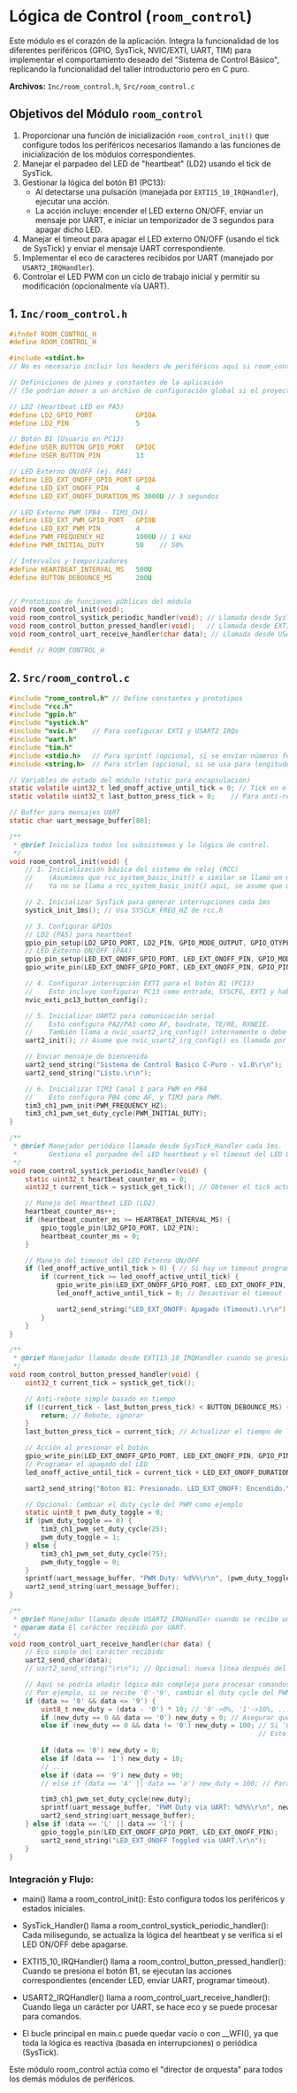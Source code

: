 # Lógica de Control (`room_control`)

Este módulo es el corazón de la aplicación. Integra la funcionalidad de los diferentes periféricos (GPIO, SysTick, NVIC/EXTI, UART, TIM) para implementar el comportamiento deseado del "Sistema de Control Básico", replicando la funcionalidad del taller introductorio pero en C puro.

**Archivos:** `Inc/room_control.h`, `Src/room_control.c`

## Objetivos del Módulo `room_control`
1.  Proporcionar una función de inicialización `room_control_init()` que configure todos los periféricos necesarios llamando a las funciones de inicialización de los módulos correspondientes.
2.  Manejar el parpadeo del LED de "heartbeat" (LD2) usando el tick de SysTick.
3.  Gestionar la lógica del botón B1 (PC13):
    *   Al detectarse una pulsación (manejada por `EXTI15_10_IRQHandler`), ejecutar una acción.
    *   La acción incluye: encender el LED externo ON/OFF, enviar un mensaje por UART, e iniciar un temporizador de 3 segundos para apagar dicho LED.
4.  Manejar el timeout para apagar el LED externo ON/OFF (usando el tick de SysTick) y enviar el mensaje UART correspondiente.
5.  Implementar el eco de caracteres recibidos por UART (manejado por `USART2_IRQHandler`).
6.  Controlar el LED PWM con un ciclo de trabajo inicial y permitir su modificación (opcionalmente vía UART).

## 1. `Inc/room_control.h`

```c
#ifndef ROOM_CONTROL_H
#define ROOM_CONTROL_H

#include <stdint.h>
// No es necesario incluir los headers de periféricos aquí si room_control.c los incluye.

// Definiciones de pines y constantes de la aplicación
// (Se podrían mover a un archivo de configuración global si el proyecto crece)

// LD2 (Heartbeat LED en PA5)
#define LD2_GPIO_PORT           GPIOA
#define LD2_PIN                 5

// Botón B1 (Usuario en PC13)
#define USER_BUTTON_GPIO_PORT   GPIOC
#define USER_BUTTON_PIN         13

// LED Externo ON/OFF (ej. PA4)
#define LED_EXT_ONOFF_GPIO_PORT GPIOA
#define LED_EXT_ONOFF_PIN       4
#define LED_EXT_ONOFF_DURATION_MS 3000U // 3 segundos

// LED Externo PWM (PB4 - TIM3_CH1)
#define LED_EXT_PWM_GPIO_PORT   GPIOB
#define LED_EXT_PWM_PIN         4
#define PWM_FREQUENCY_HZ        1000U // 1 kHz
#define PWM_INITIAL_DUTY        50    // 50%

// Intervalos y temporizadores
#define HEARTBEAT_INTERVAL_MS   500U
#define BUTTON_DEBOUNCE_MS      200U


// Prototipos de funciones públicas del módulo
void room_control_init(void);
void room_control_systick_periodic_handler(void); // Llamada desde SysTick_Handler
void room_control_button_pressed_handler(void);   // Llamada desde EXTI15_10_IRQHandler
void room_control_uart_receive_handler(char data); // Llamada desde USART2_IRQHandler

#endif // ROOM_CONTROL_H

```

## 2. `Src/room_control.c`

```c
#include "room_control.h" // Define constantes y prototipos
#include "rcc.h"
#include "gpio.h"
#include "systick.h"
#include "nvic.h"    // Para configurar EXTI y USART2 IRQs
#include "uart.h"
#include "tim.h"
#include <stdio.h>   // Para sprintf (opcional, si se envían números formateados)
#include <string.h>  // Para strlen (opcional, si se usa para longitudes de string)

// Variables de estado del módulo (static para encapsulación)
static volatile uint32_t led_onoff_active_until_tick = 0; // Tick en el que el LED ON/OFF debe apagarse
static volatile uint32_t last_button_press_tick = 0;    // Para anti-rebote del botón

// Buffer para mensajes UART
static char uart_message_buffer[80];

/**
 * @brief Inicializa todos los subsistemas y la lógica de control.
 */
void room_control_init(void) {
    // 1. Inicialización básica del sistema de reloj (RCC)
    //    (Asumimos que rcc_system_basic_init() o similar se llamó en main o aquí si es necesario)
    //    Ya no se llama a rcc_system_basic_init() aquí, se asume que main lo hizo.

    // 2. Inicializar SysTick para generar interrupciones cada 1ms
    systick_init_1ms(); // Usa SYSCLK_FREQ_HZ de rcc.h

    // 3. Configurar GPIOs
    // LD2 (PA5) para heartbeat
    gpio_pin_setup(LD2_GPIO_PORT, LD2_PIN, GPIO_MODE_OUTPUT, GPIO_OTYPE_PUSHPULL, GPIO_OSPEED_LOW, GPIO_PUPD_NONE, 0);
    // LED Externo ON/OFF (PA4)
    gpio_pin_setup(LED_EXT_ONOFF_GPIO_PORT, LED_EXT_ONOFF_PIN, GPIO_MODE_OUTPUT, GPIO_OTYPE_PUSHPULL, GPIO_OSPEED_LOW, GPIO_PUPD_NONE, 0);
    gpio_write_pin(LED_EXT_ONOFF_GPIO_PORT, LED_EXT_ONOFF_PIN, GPIO_PIN_RESET); // Apagado inicialmente

    // 4. Configurar interrupción EXTI para el botón B1 (PC13)
    //    Esto incluye configurar PC13 como entrada, SYSCFG, EXTI y habilitar en NVIC.
    nvic_exti_pc13_button_config();

    // 5. Inicializar UART2 para comunicación serial
    //    Esto configura PA2/PA3 como AF, baudrate, TE/RE, RXNEIE.
    //    También llama a nvic_usart2_irq_config() internamente o debe ser llamado.
    uart2_init(); // Asume que nvic_usart2_irq_config() es llamada por uart2_init o en main

    // Enviar mensaje de bienvenida
    uart2_send_string("Sistema de Control Basico C-Puro - v1.0\r\n");
    uart2_send_string("Listo.\r\n");

    // 6. Inicializar TIM3 Canal 1 para PWM en PB4
    //    Esto configura PB4 como AF, y TIM3 para PWM.
    tim3_ch1_pwm_init(PWM_FREQUENCY_HZ);
    tim3_ch1_pwm_set_duty_cycle(PWM_INITIAL_DUTY);
}

/**
 * @brief Manejador periódico llamado desde SysTick_Handler cada 1ms.
 *        Gestiona el parpadeo del LED heartbeat y el timeout del LED ON/OFF.
 */
void room_control_systick_periodic_handler(void) {
    static uint32_t heartbeat_counter_ms = 0;
    uint32_t current_tick = systick_get_tick(); // Obtener el tick actual

    // Manejo del Heartbeat LED (LD2)
    heartbeat_counter_ms++;
    if (heartbeat_counter_ms >= HEARTBEAT_INTERVAL_MS) {
        gpio_toggle_pin(LD2_GPIO_PORT, LD2_PIN);
        heartbeat_counter_ms = 0;
    }

    // Manejo del timeout del LED Externo ON/OFF
    if (led_onoff_active_until_tick > 0) { // Si hay un timeout programado
        if (current_tick >= led_onoff_active_until_tick) {
            gpio_write_pin(LED_EXT_ONOFF_GPIO_PORT, LED_EXT_ONOFF_PIN, GPIO_PIN_RESET);
            led_onoff_active_until_tick = 0; // Desactivar el timeout

            uart2_send_string("LED_EXT_ONOFF: Apagado (Timeout).\r\n");
        }
    }
}

/**
 * @brief Manejador llamado desde EXTI15_10_IRQHandler cuando se presiona el botón B1.
 */
void room_control_button_pressed_handler(void) {
    uint32_t current_tick = systick_get_tick();

    // Anti-rebote simple basado en tiempo
    if ((current_tick - last_button_press_tick) < BUTTON_DEBOUNCE_MS) {
        return; // Rebote, ignorar
    }
    last_button_press_tick = current_tick; // Actualizar el tiempo de la última pulsación válida

    // Acción al presionar el botón
    gpio_write_pin(LED_EXT_ONOFF_GPIO_PORT, LED_EXT_ONOFF_PIN, GPIO_PIN_SET);
    // Programar el apagado del LED
    led_onoff_active_until_tick = current_tick + LED_EXT_ONOFF_DURATION_MS;

    uart2_send_string("Boton B1: Presionado. LED_EXT_ONOFF: Encendido.\r\n");

    // Opcional: Cambiar el duty cycle del PWM como ejemplo
    static uint8_t pwm_duty_toggle = 0;
    if (pwm_duty_toggle == 0) {
        tim3_ch1_pwm_set_duty_cycle(25);
        pwm_duty_toggle = 1;
    } else {
        tim3_ch1_pwm_set_duty_cycle(75);
        pwm_duty_toggle = 0;
    }
    sprintf(uart_message_buffer, "PWM Duty: %d%%\r\n", (pwm_duty_toggle == 1) ? 25 : 75);
    uart2_send_string(uart_message_buffer);
}

/**
 * @brief Manejador llamado desde USART2_IRQHandler cuando se recibe un carácter.
 * @param data El carácter recibido por UART.
 */
void room_control_uart_receive_handler(char data) {
    // Eco simple del carácter recibido
    uart2_send_char(data);
    // uart2_send_string("\r\n"); // Opcional: nueva línea después del eco

    // Aquí se podría añadir lógica más compleja para procesar comandos recibidos.
    // Por ejemplo, si se recibe '0'-'9', cambiar el duty cycle del PWM.
    if (data >= '0' && data <= '9') {
        uint8_t new_duty = (data - '0') * 10; // '0'->0%, '1'->10%, ..., '9'->90%
        if (new_duty == 0 && data == '0') new_duty = 0; // Asegurar que '0' sea 0%
        else if (new_duty == 0 && data != '0') new_duty = 100; // Si '0' es por (data-'0')*10=0, pero data no es '0', es un error.
                                                               // Esto es solo un ejemplo rápido. Mejorar parseo.
        
        if (data == '0') new_duty = 0;
        else if (data == '1') new_duty = 10;
        // ...
        else if (data == '9') new_duty = 90;
        // else if (data == 'A' || data == 'a') new_duty = 100; // Para 100%

        tim3_ch1_pwm_set_duty_cycle(new_duty);
        sprintf(uart_message_buffer, "PWM Duty via UART: %d%%\r\n", new_duty);
        uart2_send_string(uart_message_buffer);
    } else if (data == 'L' || data == 'l') {
        gpio_toggle_pin(LED_EXT_ONOFF_GPIO_PORT, LED_EXT_ONOFF_PIN);
        uart2_send_string("LED_EXT_ONOFF Toggled via UART.\r\n");
    }
}

```


### Integración y Flujo:

* main() llama a room_control_init(): Esto configura todos los periféricos y estados iniciales.

* SysTick_Handler() llama a room_control_systick_periodic_handler(): Cada milisegundo, se actualiza la lógica del heartbeat y se verifica si el LED ON/OFF debe apagarse.

* EXTI15_10_IRQHandler() llama a room_control_button_pressed_handler(): Cuando se presiona el botón B1, se ejecutan las acciones correspondientes (encender LED, enviar UART, programar timeout).

* USART2_IRQHandler() llama a room_control_uart_receive_handler(): Cuando llega un carácter por UART, se hace eco y se puede procesar para comandos.

* El bucle principal en main.c puede quedar vacío o con __WFI(), ya que toda la lógica es reactiva (basada en interrupciones) o periódica (SysTick).


Este módulo room_control actúa como el "director de orquesta" para todos los demás módulos de periféricos.